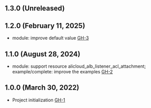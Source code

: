 ## 1.3.0 (Unreleased)
## 1.2.0 (February 11, 2025)

- module: improve default value [GH-3](https://github.com/alibabacloud-automation/terraform-alicloud-ess-alb/pull/3)

## 1.1.0 (August 28, 2024)

- module: support resource alicloud_alb_listener_acl_attachment; example/complete: improve the examples [GH-2](https://github.com/alibabacloud-automation/terraform-alicloud-ess-alb/pull/2)

## 1.0.0 (March 30, 2022)
- Project initialization [GH-1](https://github.com/terraform-alicloud-modules/terraform-alicloud-ess-alb/pull/1)
